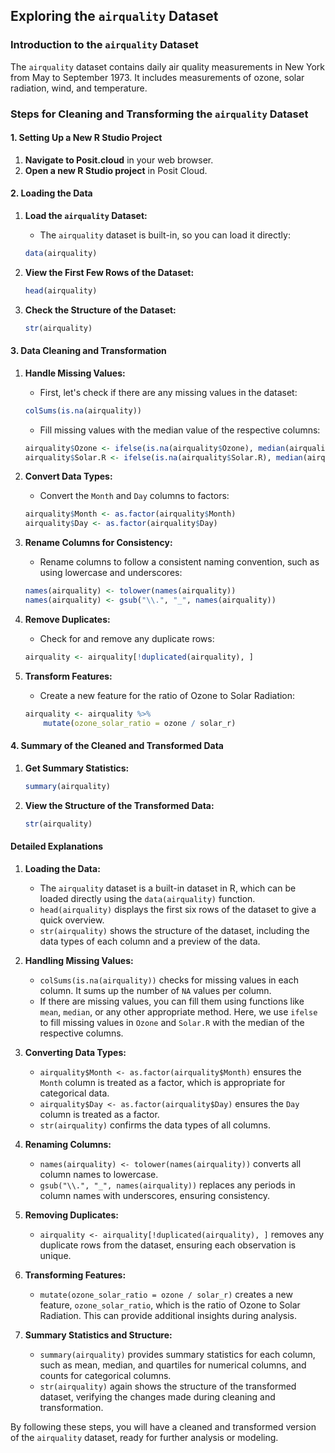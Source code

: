 ## Exploring the `airquality` Dataset


### Introduction to the `airquality` Dataset

The `airquality` dataset contains daily air quality measurements in New York from May to September 1973. It includes measurements of ozone, solar radiation, wind, and temperature.

### Steps for Cleaning and Transforming the `airquality` Dataset

#### 1. Setting Up a New R Studio Project
1. **Navigate to Posit.cloud** in your web browser.
2. **Open a new R Studio project** in Posit Cloud.

#### 2. Loading the Data
1. **Load the `airquality` Dataset:**
   - The `airquality` dataset is built-in, so you can load it directly:
   ```r
   data(airquality)
   ```

2. **View the First Few Rows of the Dataset:**
   ```r
   head(airquality)
   ```

3. **Check the Structure of the Dataset:**
   ```r
   str(airquality)
   ```

#### 3. Data Cleaning and Transformation

1. **Handle Missing Values:**
   - First, let's check if there are any missing values in the dataset:
   ```r
   colSums(is.na(airquality))
   ```
   - Fill missing values with the median value of the respective columns:
   ```r
   airquality$Ozone <- ifelse(is.na(airquality$Ozone), median(airquality$Ozone, na.rm = TRUE), airquality$Ozone)
   airquality$Solar.R <- ifelse(is.na(airquality$Solar.R), median(airquality$Solar.R, na.rm = TRUE), airquality$Solar.R)
   ```

2. **Convert Data Types:**
   - Convert the `Month` and `Day` columns to factors:
   ```r
   airquality$Month <- as.factor(airquality$Month)
   airquality$Day <- as.factor(airquality$Day)
   ```

3. **Rename Columns for Consistency:**
   - Rename columns to follow a consistent naming convention, such as using lowercase and underscores:
   ```r
   names(airquality) <- tolower(names(airquality))
   names(airquality) <- gsub("\\.", "_", names(airquality))
   ```

4. **Remove Duplicates:**
   - Check for and remove any duplicate rows:
   ```r
   airquality <- airquality[!duplicated(airquality), ]
   ```

5. **Transform Features:**
   - Create a new feature for the ratio of Ozone to Solar Radiation:
   ```r
   airquality <- airquality %>%
       mutate(ozone_solar_ratio = ozone / solar_r)
   ```

#### 4. Summary of the Cleaned and Transformed Data
1. **Get Summary Statistics:**
   ```r
   summary(airquality)
   ```

2. **View the Structure of the Transformed Data:**
   ```r
   str(airquality)
   ```

#### Detailed Explanations

1. **Loading the Data:**
   - The `airquality` dataset is a built-in dataset in R, which can be loaded directly using the `data(airquality)` function.
   - `head(airquality)` displays the first six rows of the dataset to give a quick overview.
   - `str(airquality)` shows the structure of the dataset, including the data types of each column and a preview of the data.

2. **Handling Missing Values:**
   - `colSums(is.na(airquality))` checks for missing values in each column. It sums up the number of `NA` values per column.
   - If there are missing values, you can fill them using functions like `mean`, `median`, or any other appropriate method. Here, we use `ifelse` to fill missing values in `Ozone` and `Solar.R` with the median of the respective columns.

3. **Converting Data Types:**
   - `airquality$Month <- as.factor(airquality$Month)` ensures the `Month` column is treated as a factor, which is appropriate for categorical data.
   - `airquality$Day <- as.factor(airquality$Day)` ensures the `Day` column is treated as a factor.
   - `str(airquality)` confirms the data types of all columns.

4. **Renaming Columns:**
   - `names(airquality) <- tolower(names(airquality))` converts all column names to lowercase.
   - `gsub("\\.", "_", names(airquality))` replaces any periods in column names with underscores, ensuring consistency.

5. **Removing Duplicates:**
   - `airquality <- airquality[!duplicated(airquality), ]` removes any duplicate rows from the dataset, ensuring each observation is unique.

6. **Transforming Features:**
   - `mutate(ozone_solar_ratio = ozone / solar_r)` creates a new feature, `ozone_solar_ratio`, which is the ratio of Ozone to Solar Radiation. This can provide additional insights during analysis.

7. **Summary Statistics and Structure:**
   - `summary(airquality)` provides summary statistics for each column, such as mean, median, and quartiles for numerical columns, and counts for categorical columns.
   - `str(airquality)` again shows the structure of the transformed dataset, verifying the changes made during cleaning and transformation.

By following these steps, you will have a cleaned and transformed version of the `airquality` dataset, ready for further analysis or modeling.